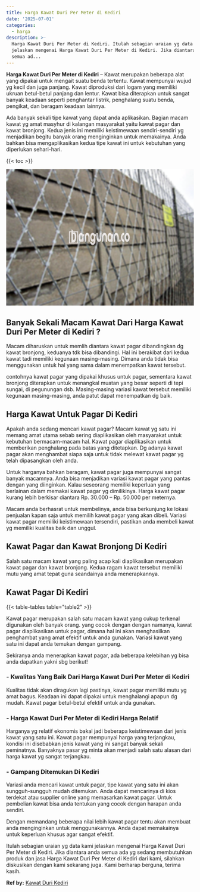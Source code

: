 ```yaml
---
title: Harga Kawat Duri Per Meter di Kediri
date: '2025-07-01'
categories:
  - harga
description: >-
  Harga Kawat Duri Per Meter di Kediri. Itulah sebagian uraian yg data kami
  jelaskan mengenai Harga Kawat Duri Per Meter di Kediri. Jika diantara anda
  semua ad...
---
```


**Harga Kawat Duri Per Meter di Kediri** – Kawat merupakan beberapa alat yang dipakai untuk mengait suatu benda tertentu. Kawat mempunyai wujud yg kecil dan juga panjang. Kawat diproduksi dari logam yang memiliki ukruan betul-betul panjang dan lentur. Kawat bisa diterapkan untuk sangat banyak keadaan seperti penghantar listrik, penghalang suatu benda, pengikat, dan beragam keadaan lainnya.

Ada banyak sekali tipe kawat yang dapat anda aplikasikan. Bagian macam kawat yg amat masyhur di kalangan masyarakat yaitu kawat pagar dan kawat bronjong. Kedua jenis ini memiliki keistimewaan sendiri-sendiri yg menjadikan begitu banyak orang menginginkan untuk memakainya. Anda bahkan bisa mengaplikasikan kedua tipe kawat ini untuk kebutuhan yang diperlukan sehari-hari.

{{< toc >}}

![Harga Kawat Duri Per Meter di Kediri](/images/jual-kawat-murah34.png)

## Banyak Sekali Macam Kawat Dari Harga Kawat Duri Per Meter di Kediri ?

Macam diharuskan untuk memlih diantara kawat pagar dibandingkan dg kawat bronjong, keduanya tdk bisa dibandingi. Hal ini berakibat dari kedua kawat tadi memiliki kegunaan masing-masing. Dimana anda tidak bisa menggunakan untuk hal yang sama dalam menempatkan kawat tersebut.

contohnya kawat pagar yang dipakai khusus untuk pagar, sementara kawat bronjong diterapkan untuk menangkal muatan yang besar seperti di tepi sungai, di pegunungan dsb. Masing-masing variasi kawat tersebut memiliki kegunaan masing-masing, anda patut dapat menempatkan dg baik.

## Harga Kawat Untuk Pagar Di Kediri

Apakah anda sedang mencari kawat pagar? Macam kawat yg satu ini memang amat utama sebab sering diaplikasikan oleh masyarakat untuk kebutuhan bermacam-macam hal. Kawat pagar diaplikasikan untuk memberikan penghalang pada batas yang ditetapkan. Dg adanya kawat pagar akan menghambat siapa saja untuk tidak melewat kawat pagar yg telah dipasangkan oleh anda.

Untuk harganya bahkan beragam, kawat pagar juga mempunyai sangat banyak macamnya. Anda bisa menjadikan variasi kawat pagar yang pantas dengan yang diinginkan. Kalau seseorang memiliki keperluan yang berlainan dalam memakai kawat pagar yg dimilikinya. Harga kawat pagar kurang lebih berkisar diantara Rp. 30.000 – Rp. 50.000 per meternya.

Macam anda berhasrat untuk membelinya, anda bisa berkunjung ke lokasi penjualan kapan saja untuk memilih kawat pagar yang akan dibeli. Variasi kawat pagar memiliki keistimewaan tersendiri, pastikan anda membeli kawat yg memiliki kualitas baik dan unggul.

## Kawat Pagar dan Kawat Bronjong Di Kediri

Salah satu macam kawat yang paling acap kali diaplikasikan merupakan kawat pagar dan kawat bronjong. Kedua ragam kawat tersebut memiliki mutu yang amat tepat guna seandainya anda menerapkannya.

## Kawat Pagar Di Kediri

{{< table-tables table="table2" >}}

Kawat pagar merupakan salah satu macam kawat yang cukup terkenal digunakan oleh banyak orang. yang cocok dengan dengan namanya, kawat pagar diaplikasikan untuk pagar, dimana hal ini akan menghasilkan penghambat yang amat efektif untuk anda gunakan. Variasi kawat yang satu ini dapat anda temukan dengan gampang.

Sekiranya anda menerapkan kawat pagar, ada beberapa kelebihan yg bisa anda dapatkan yakni sbg berikut!

### \- Kwalitas Yang Baik Dari Harga Kawat Duri Per Meter di Kediri

Kualitas tidak akan diragukan lagi pastinya, kawat pagar memiliki mutu yg amat bagus. Keadaan ini dapat dipakai untuk menghalangi apapun dg mudah. Kawat pagar betul-betul efektif untuk anda gunakan.

### \- Harga Kawat Duri Per Meter di Kediri Harga Relatif

Harganya yg relatif ekonomis bakal jadi beberapa keistimewaan dari jenis kawat yang satu ini. Kawat pagar mempunyai harga yang terjangkau, kondisi ini disebabkan jenis kawat yang ini sangat banyak sekali peminatnya. Banyaknya pasar yg minta akan menjadi salah satu alasan dari harga kawat yg sangat terjangkau.

### \- Gampang Ditemukan Di Kediri

Variasi anda mencari kawat untuk pagar, tipe kawat yang satu ini akan sungguh-sungguh mudah ditemukan. Anda dapat mencarinya di kios terdekat atau supplier online yang memasarkan kawat pagar. Untuk pembelian kawat bisa anda tentukan yang cocok dengan harapan anda sendiri.

Dengan memandang beberapa nilai lebih kawat pagar tentu akan membuat anda menginginkan untuk menggunakannya. Anda dapat memakainya untuk keperluan khusus agar sangat efektif.

Itulah sebagian uraian yg data kami jelaskan mengenai Harga Kawat Duri Per Meter di Kediri. Jika diantara anda semua ada yg sedang membutuhkan produk dan jasa Harga Kawat Duri Per Meter di Kediri dari kami, silahkan diskusikan dengan kami sekarang juga. Kami berharap berguna, terima kasih.

**Ref by:** [Kawat Duri Kediri](https://id.wikipedia.org/wiki/Kawat)
